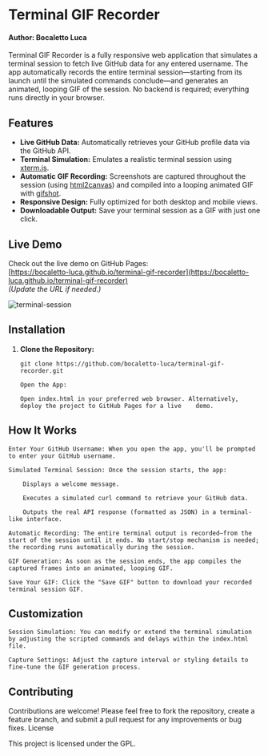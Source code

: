 # Terminal GIF Recorder
#### Author: Bocaletto Luca 

Terminal GIF Recorder is a fully responsive web application that simulates a terminal session to fetch live GitHub data for any entered username. The app automatically records the entire terminal session—starting from its launch until the simulated commands conclude—and generates an animated, looping GIF of the session. No backend is required; everything runs directly in your browser.

## Features

- **Live GitHub Data:** Automatically retrieves your GitHub profile data via the GitHub API.
- **Terminal Simulation:** Emulates a realistic terminal session using [xterm.js](https://xtermjs.org/).
- **Automatic GIF Recording:** Screenshots are captured throughout the session (using [html2canvas](https://html2canvas.hertzen.com/)) and compiled into a looping animated GIF with [gifshot](https://yahoo.github.io/gifshot/).
- **Responsive Design:** Fully optimized for both desktop and mobile views.
- **Downloadable Output:** Save your terminal session as a GIF with just one click.

## Live Demo

Check out the live demo on GitHub Pages:  
[https://bocaletto-luca.github.io/terminal-gif-recorder](https://bocaletto-luca.github.io/terminal-gif-recorder)  
*(Update the URL if needed.)*


![terminal-session](https://github.com/user-attachments/assets/4d55a36b-bdd8-4c2a-8bb2-40d63a6f132f)

## Installation

1. **Clone the Repository:**


       git clone https://github.com/bocaletto-luca/terminal-gif-recorder.git

       Open the App:

       Open index.html in your preferred web browser. Alternatively, deploy the project to GitHub Pages for a live    demo.

## How It Works

    Enter Your GitHub Username: When you open the app, you'll be prompted to enter your GitHub username.

    Simulated Terminal Session: Once the session starts, the app:

        Displays a welcome message.

        Executes a simulated curl command to retrieve your GitHub data.

        Outputs the real API response (formatted as JSON) in a terminal-like interface.

    Automatic Recording: The entire terminal output is recorded—from the start of the session until it ends. No start/stop mechanism is needed; the recording runs automatically during the session.

    GIF Generation: As soon as the session ends, the app compiles the captured frames into an animated, looping GIF.

    Save Your GIF: Click the "Save GIF" button to download your recorded terminal session GIF.

## Customization

    Session Simulation: You can modify or extend the terminal simulation by adjusting the scripted commands and delays within the index.html file.

    Capture Settings: Adjust the capture interval or styling details to fine-tune the GIF generation process.

## Contributing

Contributions are welcome! Please feel free to fork the repository, create a feature branch, and submit a pull request for any improvements or bug fixes.
License

This project is licensed under the GPL.
